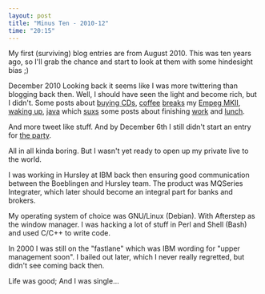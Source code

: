 ```yaml
---
layout: post
title: "Minus Ten - 2010-12"
time: "20:15"
---
```


My first (surviving) blog entries are from August 2010.
This was ten years ago,
so I'll grab the chance
and start to look at them with some hindesight bias ;)

December 2010
Looking back it seems like I was more twittering than blogging back then.
Well, I should have seen the light and become rich, but I didn't.
Some posts about [buying CDs](/legacy/2000/12/04/Amazon/),
[coffee](/legacy/2000/12/04/Back-from-Coffee/) [breaks](/legacy/2000/12/04/Coffe-Break/)
my [Empeg MKII](/legacy/2000/12/04/Empeg/),
[waking up](/legacy/2000/12/04/Good-Morning/),
[java](/legacy/2000/12/04/Java/) which [suxs](/legacy/2000/12/04/Java-suxs/)
some posts about finishing [work](/legacy/2000/12/04/Leaving/)
and [lunch](/legacy/2000/12/04/Lunch/).

And more tweet like stuff.
And by December 6th I still didn't start an entry for [the party](/legacy/2000/12/06/the-party/).

All in all kinda boring.
But I wasn't yet ready to open up my private live to the world.

I was working in Hursley at IBM back then ensuring good communication between the Boeblingen and Hursley team.
The product was MQSeries Integrater, which later should become an integral part for banks and brokers.

My operating system of choice was GNU/Linux (Debian).
With Afterstep as the window manager.
I was hacking a lot of stuff in Perl and Shell (Bash)
and used C/C++ to write code.

In 2000 I was still on the "fastlane" which was IBM wording for "upper management soon".
I bailed out later, which I never really regretted, but didn't see coming back then.

Life was good;
And I was single...




